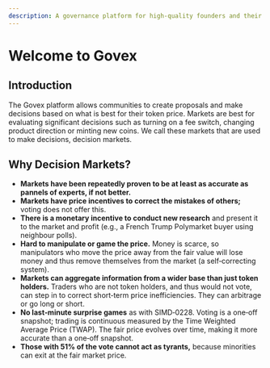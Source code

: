 ```yaml
---
description: A governance platform for high-quality founders and their communities.
---
```


# Welcome to Govex

## Introduction

The Govex platform allows communities to create proposals and make decisions based on what is best for their token price. Markets are best for evaluating significant decisions such as turning on a fee switch, changing product direction or minting new coins. We call these markets that are used to make decisions, decision markets.

## Why Decision Markets?

* **Markets have been repeatedly proven to be at least as accurate as pannels of experts, if not better.**&#x20;
* **Markets have price incentives to correct the mistakes of others;** voting does not offer this.
* **There is a monetary incentive to conduct new research** and present it to the market and profit (e.g., a French Trump Polymarket buyer using neighbour polls).
* **Hard to manipulate or game the price.** Money is scarce, so manipulators who move the price away from the fair value will lose money and thus remove themselves from the market (a self‑correcting system).
* **Markets can aggregate information from a wider base than just token holders.** Traders who are not token holders, and thus would not vote, can step in to correct short‑term price inefficiencies. They can arbitrage or go long or short.
* **No last‑minute surprise games** as with SIMD‑0228. Voting is a one‑off snapshot; trading is continuous measured by the Time Weighted Average Price (TWAP). The fair price evolves over time, making it more accurate than a one‑off snapshot.
* **Those with 51% of the vote cannot act as tyrants,** because minorities can exit at the fair market price.
